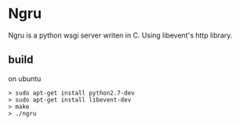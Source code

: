 # Ngru

Ngru is a python wsgi server writen in C. Using libevent's http library.

## build

on ubuntu

```
> sudo apt-get install python2.7-dev
> sudo apt-get install libevent-dev
> make
> ./ngru
```
